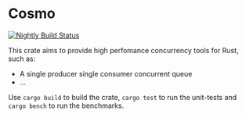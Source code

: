 # Cosmo

[![Nightly Build Status](https://travis-ci.org/duarten/cosmo.svg?branch=master)](https://travis-ci.org/duarten/cosmo)

This crate aims to provide high perfomance concurrency tools for Rust, such as:

* A single producer single consumer concurrent queue
* ...

Use `cargo build` to build the crate, `cargo test` to run the unit-tests and
`cargo bench` to run the benchmarks.

